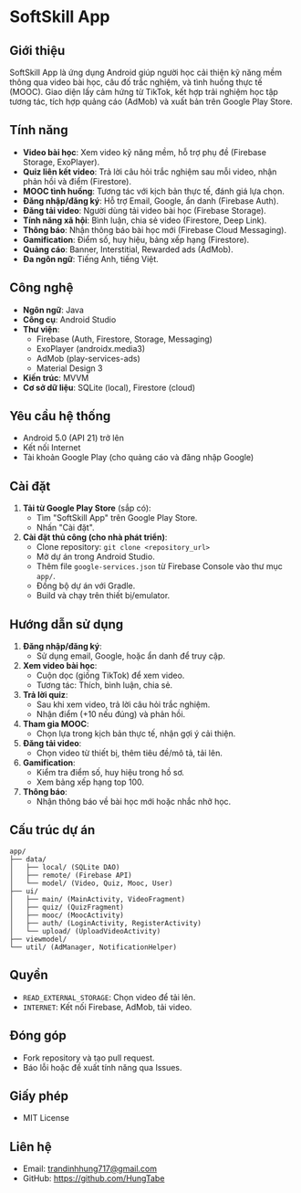 # SoftSkill App

## Giới thiệu
SoftSkill App là ứng dụng Android giúp người học cải thiện kỹ năng mềm thông qua video bài học, câu đố trắc nghiệm, và tình huống thực tế (MOOC). Giao diện lấy cảm hứng từ TikTok, kết hợp trải nghiệm học tập tương tác, tích hợp quảng cáo (AdMob) và xuất bản trên Google Play Store.

## Tính năng
- **Video bài học**: Xem video kỹ năng mềm, hỗ trợ phụ đề (Firebase Storage, ExoPlayer).
- **Quiz liên kết video**: Trả lời câu hỏi trắc nghiệm sau mỗi video, nhận phản hồi và điểm (Firestore).
- **MOOC tình huống**: Tương tác với kịch bản thực tế, đánh giá lựa chọn.
- **Đăng nhập/đăng ký**: Hỗ trợ Email, Google, ẩn danh (Firebase Auth).
- **Đăng tải video**: Người dùng tải video bài học (Firebase Storage).
- **Tính năng xã hội**: Bình luận, chia sẻ video (Firestore, Deep Link).
- **Thông báo**: Nhận thông báo bài học mới (Firebase Cloud Messaging).
- **Gamification**: Điểm số, huy hiệu, bảng xếp hạng (Firestore).
- **Quảng cáo**: Banner, Interstitial, Rewarded ads (AdMob).
- **Đa ngôn ngữ**: Tiếng Anh, tiếng Việt.

## Công nghệ
- **Ngôn ngữ**: Java
- **Công cụ**: Android Studio
- **Thư viện**:
  - Firebase (Auth, Firestore, Storage, Messaging)
  - ExoPlayer (androidx.media3)
  - AdMob (play-services-ads)
  - Material Design 3
- **Kiến trúc**: MVVM
- **Cơ sở dữ liệu**: SQLite (local), Firestore (cloud)

## Yêu cầu hệ thống
- Android 5.0 (API 21) trở lên
- Kết nối Internet
- Tài khoản Google Play (cho quảng cáo và đăng nhập Google)

## Cài đặt
1. **Tải từ Google Play Store** (sắp có):
   - Tìm "SoftSkill App" trên Google Play Store.
   - Nhấn "Cài đặt".
2. **Cài đặt thủ công (cho nhà phát triển)**:
   - Clone repository: `git clone <repository_url>`
   - Mở dự án trong Android Studio.
   - Thêm file `google-services.json` từ Firebase Console vào thư mục `app/`.
   - Đồng bộ dự án với Gradle.
   - Build và chạy trên thiết bị/emulator.

## Hướng dẫn sử dụng
1. **Đăng nhập/đăng ký**:
   - Sử dụng email, Google, hoặc ẩn danh để truy cập.
2. **Xem video bài học**:
   - Cuộn dọc (giống TikTok) để xem video.
   - Tương tác: Thích, bình luận, chia sẻ.
3. **Trả lời quiz**:
   - Sau khi xem video, trả lời câu hỏi trắc nghiệm.
   - Nhận điểm (+10 nếu đúng) và phản hồi.
4. **Tham gia MOOC**:
   - Chọn lựa trong kịch bản thực tế, nhận gợi ý cải thiện.
5. **Đăng tải video**:
   - Chọn video từ thiết bị, thêm tiêu đề/mô tả, tải lên.
6. **Gamification**:
   - Kiểm tra điểm số, huy hiệu trong hồ sơ.
   - Xem bảng xếp hạng top 100.
7. **Thông báo**:
   - Nhận thông báo về bài học mới hoặc nhắc nhở học.

## Cấu trúc dự án
```
app/
├── data/
│   ├── local/ (SQLite DAO)
│   ├── remote/ (Firebase API)
│   └── model/ (Video, Quiz, Mooc, User)
├── ui/
│   ├── main/ (MainActivity, VideoFragment)
│   ├── quiz/ (QuizFragment)
│   ├── mooc/ (MoocActivity)
│   ├── auth/ (LoginActivity, RegisterActivity)
│   └── upload/ (UploadVideoActivity)
├── viewmodel/
└── util/ (AdManager, NotificationHelper)
```

## Quyền
- `READ_EXTERNAL_STORAGE`: Chọn video để tải lên.
- `INTERNET`: Kết nối Firebase, AdMob, tải video.

## Đóng góp
- Fork repository và tạo pull request.
- Báo lỗi hoặc đề xuất tính năng qua Issues.

## Giấy phép
- MIT License

## Liên hệ
- Email: trandinhhung717@gmail.com
- GitHub: https://github.com/HungTabe